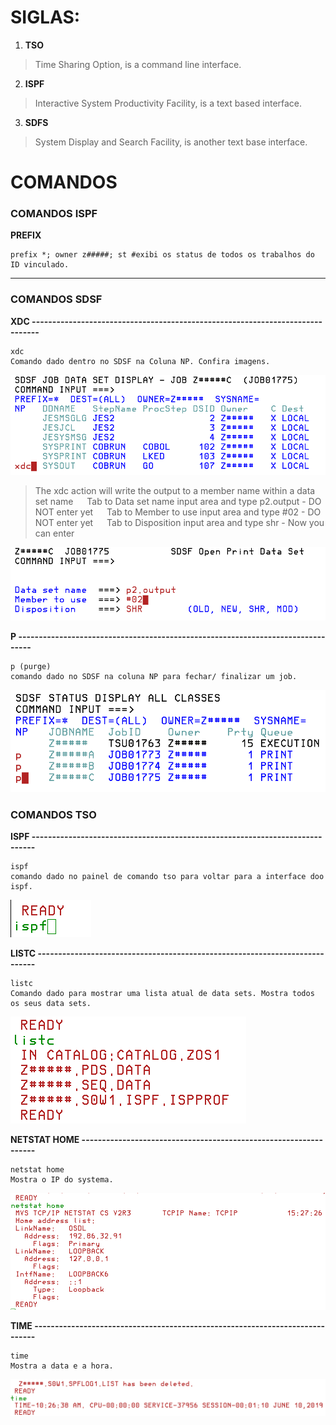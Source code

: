 # SIGLAS:

1. **TSO**
> Time Sharing Option, is a command line interface.

2. **ISPF**
> Interactive System Productivity Facility, is a text based interface.

3. **SDFS**
> System Display and Search Facility, is another text base interface.

# COMANDOS

### COMANDOS ISPF

**PREFIX**

    prefix *; owner z#####; st #exibi os status de todos os trabalhos do ID vinculado.

_______________________________________________________________

### COMANDOS SDSF

**XDC ------------------------------------------------------------------------------**

    xdc
    Comando dado dentro no SDSF na Coluna NP. Confira imagens.
    
![](https://github.com/ThreeDP/MTM/blob/master/MTM_img/xdc_01.png)

> The xdc action will write the output to a member name within a data set name
  Tab to Data set name input area and type p2.output - DO NOT enter yet
  Tab to Member to use input area and type #02 - DO NOT enter yet
  Tab to Disposition input area and type shr - Now you can enter
  
![](https://github.com/ThreeDP/MTM/blob/master/MTM_img/xdc_02.png)

**P --------------------------------------------------------------------------------**

    p (purge)
    comando dado no SDSF na coluna NP para fechar/ finalizar um job.

![](https://github.com/ThreeDP/MTM/blob/master/MTM_img/purge.png)
    
### COMANDOS TSO

**ISPF -----------------------------------------------------------------------------**

    ispf
    comando dado no painel de comando tso para voltar para a interface doo ispf.
    
![](https://github.com/ThreeDP/MTM/blob/master/MTM_img/tso_ispf.png)

**LISTC ----------------------------------------------------------------------------**

    listc
    Comando dado para mostrar uma lista atual de data sets. Mostra todos os seus data sets.
    
![](https://github.com/ThreeDP/MTM/blob/master/MTM_img/tso_list.png)

**NETSTAT HOME -----------------------------------------------------------------**

    netstat home
    Mostra o IP do systema.
    
![](https://github.com/ThreeDP/MTM/blob/master/MTM_img/tso_net.png)

**TIME -----------------------------------------------------------------------------**

    time
    Mostra a data e a hora.
    
![](https://github.com/ThreeDP/MTM/blob/master/MTM_img/tso_time.png)
